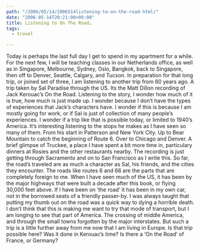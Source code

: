 ```yaml
---
path: "/2006/05/14/2006514listening-to-on-the-road-html/" 
date: "2006-05-14T20:21:00+00:00" 
title: Listening to On The Road…
tags:
  - travel

---
```

Today is perhaps the last full day I get to spend in my apartment for a while. For the next few, I will be teaching classes in our Netherlands office, as well as in Singapore, Melbourne, Sydney, Oslo, Bangkok, back to Singapore, then off to Denver, Seattle, Calgary, and Tucson. In preparation for that long trip, or joined set of three, I am listening to another trip from 60 years ago. A trip taken by Sal Paradise through the US. Its the Matt Dillon recording of Jack Kerouac&rsquo;s On the Road. Listening to the story, I wonder how much of it is true, how much is just made up. I wonder because I don&rsquo;t have the types of experiences that Jack&rsquo;s characters have. I wonder if this is because I am mostly going for work, or if Sal is just of collection of many people&rsquo;s experiences. I wonder if a trip like that is possible today, or limited to 1940&rsquo;s America. It&rsquo;s interesting listening to the stops he makes as I have seen so many of them. From his start in Patterson and New York City. Up to Bear Mountain to catch the beginning of Route 6. Over to Chicago and Denver. A brief glimpse of Truckee, a place I have spent a bit more time in, particulary dinners at Rosies and the other restaurants nearby. The recording is just getting through Sacramento and on to San Francisco as I write this. So far, the road&rsquo;s traveled are as much a character as Sal, his friends, and the cities they encounter. The roads like routes 6 and 66 are the parts that are completely foreign to me. When I have seen much of the US, it has been by the major highways that were built a decade after this book, or flying 30,000 feet above. If I have been on &lsquo;the road&rsquo; it has been in my own car, not in the borrowed seats of a friendly passer-by. I was always taught that putting my thumb out on the road was a quick way to dying a horrible death. I don&rsquo;t think that this is making me want to try that mode of transport, but I am longing to see that part of America. The crossing of middle America, and through the small towns forgotten by the major interstates. But such a trip is a little further away from me now that I am living in Europe. Is that trip possible here? Was it done in Kerouac&rsquo;s time? Is there a &lsquo;On the Road&rsquo; of France, or Germany?
